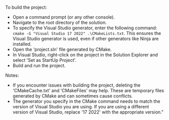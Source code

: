 To build the project:

- Open a command prompt (or any other console).
- Navigate to the root directory of the solution.
- To specify the Visual Studio generator, enter the following command: `cmake -G "Visual Studio 17 2022" .\CMakeLists.txt`. This ensures the Visual Studio generator is used, even if other generators like Ninja are installed.
- Open the 'project.sln' file generated by CMake.
- In Visual Studio, right-click on the project in the Solution Explorer and select 'Set as StartUp Project'.
- Build and run the project.

Notes:
- If you encounter issues with building the project, deleting the 'CMakeCache.txt' and 'CMakeFiles' may help. These are temporary files generated by CMake and can sometimes cause conflicts.
- The generator you specify in the CMake command needs to match the version of Visual Studio you are using. If you are using a different version of Visual Studio, replace '17 2022' with the appropriate version."
